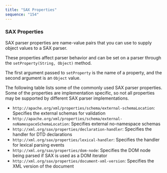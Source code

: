 ```yaml
---
title: "SAX Properties"
sequence: "154"
---
```


### SAX Properties

SAX parser properties are name-value pairs that you can use to supply object values to a SAX parser.

These properties affect parser behavior and can be set on a parser
through the `setProperty(String, Object)` method.

The first argument passed to `setProperty` is the name of a property,
and the second argument is an `Object` value.

The following table lists some of the commonly used SAX parser properties.
Some of the properties are implementation specific,
so not all properties may be supported by different SAX parser implementations.

- `http://apache.org/xml/properties/schema/external-schemaLocation`: Specifies the external schemas for validation
- `http://apache.org/xml/properties/schema/external-noNamespaceSchemaLocation`: Specifies external no-namespace schemas
- `http://xml.org/sax/properties/declaration-handler`: Specifies the handler for DTD declarations
- `http://xml.org/sax/properties/lexical-handler`: Specifies the handler for lexical parsing events
- `http://xml.org/sax/properties/dom-node`: Specifies the DOM node being parsed if SAX is used as a DOM iterator
- `http://xml.org/sax/properties/document-xml-version`: Specifies the XML version of the document

